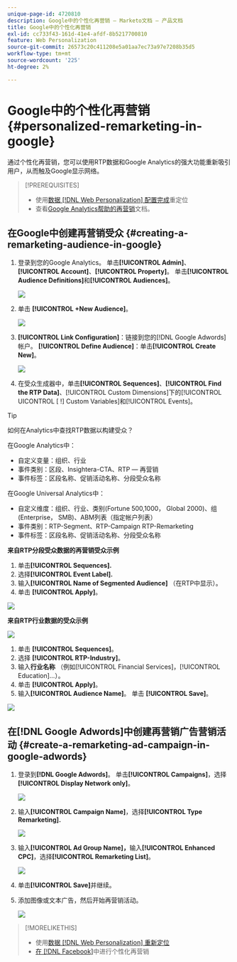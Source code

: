 ```yaml
---
unique-page-id: 4720810
description: Google中的个性化再营销 — Marketo文档 — 产品文档
title: Google中的个性化再营销
exl-id: cc733f43-161d-41e4-afdf-8b5217700810
feature: Web Personalization
source-git-commit: 26573c20c411208e5a01aa7ec73a97e7208b35d5
workflow-type: tm+mt
source-wordcount: '225'
ht-degree: 2%

---
```


# Google中的个性化再营销 {#personalized-remarketing-in-google}

通过个性化再营销，您可以使用RTP数据和Google Analytics的强大功能重新吸引用户，从而触及Google显示网络。

>[!PREREQUISITES]
>
>* 使用[数据 [!DNL Web Personalization] 配置完成](/help/marketo/product-docs/web-personalization/website-retargeting/retargeting-with-web-personalization-data.md)重定位
>* 查看[Google Analytics帮助的再营销](https://support.google.com/analytics/topic/2611283?hl=en&ref_topic=3413645)文档。

## 在Google中创建再营销受众 {#creating-a-remarketing-audience-in-google}

1. 登录到您的Google Analytics。 单击&#x200B;**[!UICONTROL Admin]**、**[!UICONTROL Account]**、**[!UICONTROL Property]**。 单击&#x200B;**[!UICONTROL Audience Definitions]**&#x200B;和&#x200B;**[!UICONTROL Audiences]**。

   ![](assets/remarketing-ga-screenshots.jpg)

1. 单击 **[!UICONTROL +New Audience]**。

   ![](assets/image2015-1-15-17-3a26-3a40.png)

1. **[!UICONTROL Link Configuration]**：链接到您的[!DNL Google Adwords]帐户。 **[!UICONTROL Define Audience]**：单击&#x200B;**[!UICONTROL Create New]**。

   ![](assets/image2015-1-15-17-3a32-3a4.png)

1. 在受众生成器中，单击&#x200B;**[!UICONTROL Sequences]**、**[!UICONTROL Find the RTP Data]**、[!UICONTROL Custom Dimensions]下的[!UICONTROL UICONTROL [ !] Custom Variables]和[!UICONTROL Events]。

>[!TIP]
>
>如何在Analytics中查找RTP数据以构建受众？
>
>在Google Analytics中：
>
>* 自定义变量：组织、行业
>* 事件类别：区段、Insightera-CTA、RTP — 再营销
>* 事件标签：区段名称、促销活动名称、分段受众名称
>
>在Google Universal Analytics中：
>
>* 自定义维度：组织、行业、类别(Fortune 500,1000， Global 2000)、组(Enterprise， SMB)、ABM列表（指定帐户列表）
>* 事件类别：RTP-Segment、RTP-Campaign RTP-Remarketing
>* 事件标签：区段名称、促销活动名称、分段受众名称

**来自RTP分段受众数据的再营销受众示例**

1. 单击&#x200B;**[!UICONTROL Sequences].**
1. 选择&#x200B;**[!UICONTROL Event Label].**
1. 输入&#x200B;**[!UICONTROL Name of Segmented Audience]** （在RTP中显示）。
1. 单击 **[!UICONTROL Apply]**。

![](assets/image2015-2-10-14-3a51-3a43.png)

**来自RTP行业数据的受众示例**

![](assets/image2015-1-15-17-3a36-3a5.png)

1. 单击 **[!UICONTROL Sequences]**。
1. 选择 **[!UICONTROL RTP-Industry]**。
1. 输入&#x200B;**行业名称** （例如[!UICONTROL Financial Services]，[!UICONTROL Education]...）。
1. 单击 **[!UICONTROL Apply]**。
1. 输入&#x200B;**[!UICONTROL Audience Name]**。 单击 **[!UICONTROL Save]**。

![](assets/image2015-1-15-18-3a29-3a16.png)

## 在[!DNL Google Adwords]中创建再营销广告营销活动 {#create-a-remarketing-ad-campaign-in-google-adwords}

1. 登录到&#x200B;**[!DNL Google Adwords]**。 单击&#x200B;**[!UICONTROL Campaigns]**，选择&#x200B;**[!UICONTROL Display Network only]**。

   ![](assets/image2015-1-15-18-3a31-3a58.png)

1. 输入&#x200B;**[!UICONTROL Campaign Name]**，选择&#x200B;**[!UICONTROL Type Remarketing].**

   ![](assets/image2015-1-15-18-3a35-3a7.png)

1. 输入&#x200B;**[!UICONTROL Ad Group Name]，**&#x200B;输入&#x200B;**[!UICONTROL Enhanced CPC]**，选择&#x200B;**[!UICONTROL Remarketing List]**。

   ![](assets/image2015-1-15-18-3a51-3a57.png)

1. 单击&#x200B;**[!UICONTROL Save]**&#x200B;并继续。
1. 添加图像或文本广告，然后开始再营销活动。

   ![](assets/image2015-1-15-18-3a47-3a21.png)

>[!MORELIKETHIS]
>
>* 使用[数据 [!DNL Web Personalization] 重新定位](/help/marketo/product-docs/web-personalization/website-retargeting/retargeting-with-web-personalization-data.md)
>* [在 [!DNL Facebook]](/help/marketo/product-docs/web-personalization/website-retargeting/personalized-remarketing-in-facebook.md)中进行个性化再营销
